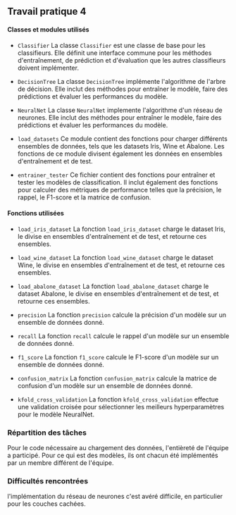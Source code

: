 ## Travail pratique 4

#### Classes et modules utilisés

- `Classifier`
La classe `Classifier` est une classe de base pour les classifieurs. Elle définit une interface commune pour les méthodes d'entraînement, de prédiction et d'évaluation que les autres classifieurs doivent implémenter.

- `DecisionTree`
La classe `DecisionTree` implémente l'algorithme de l'arbre de décision. Elle inclut des méthodes pour entraîner le modèle, faire des prédictions et évaluer les performances du modèle.

- `NeuralNet`
La classe `NeuralNet` implemente l'algorithme d'un réseau de neurones. Elle inclut des méthodes pour entraîner le modèle, faire des prédictions et évaluer les performances du modèle.

- `load_datasets`
Ce module contient des fonctions pour charger différents ensembles de données, tels que les datasets Iris, Wine et Abalone. Les fonctions de ce module divisent également les données en ensembles d'entraînement et de test.

- `entrainer_tester`
Ce fichier contient des fonctions pour entraîner et tester les modèles de classification. Il inclut également des fonctions pour calculer des métriques de performance telles que la précision, le rappel, le F1-score et la matrice de confusion.

#### Fonctions utilisées

- `load_iris_dataset`
La fonction `load_iris_dataset` charge le dataset Iris, le divise en ensembles d'entraînement et de test, et retourne ces ensembles.

- `load_wine_dataset`
La fonction `load_wine_dataset` charge le dataset Wine, le divise en ensembles d'entraînement et de test, et retourne ces ensembles.

- `load_abalone_dataset`
La fonction `load_abalone_dataset` charge le dataset Abalone, le divise en ensembles d'entraînement et de test, et retourne ces ensembles.

- `precision`
La fonction `precision` calcule la précision d'un modèle sur un ensemble de données donné.

- `recall`
La fonction `recall` calcule le rappel d'un modèle sur un ensemble de données donné.

- `f1_score`
La fonction `f1_score` calcule le F1-score d'un modèle sur un ensemble de données donné.

- `confusion_matrix`
La fonction `confusion_matrix` calcule la matrice de confusion d'un modèle sur un ensemble de données donné.

- `kfold_cross_validation`
La fonction `kfold_cross_validation` effectue une validation croisée pour sélectionner les meilleurs hyperparamètres pour le modèle NeuralNet.


### Répartition des tâches

Pour le code nécessaire au chargement des données, l'entièreté de l'équipe a participé. Pour ce qui est des modèles, ils ont chacun été implémentés par un membre différent de l'équipe.

### Difficultés rencontrées

l'implémentation du réseau de neurones c'est avéré difficile, en particulier pour les couches cachées. 